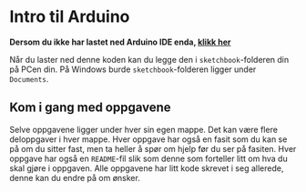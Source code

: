 # Intro til Arduino 

**Dersom du ikke har lastet ned Arduino IDE enda, [klikk her](www.arduino.cc/en/Main/Software)**

Når du laster ned denne koden kan du legge den i `sketchbook`-folderen din på PCen din. På Windows burde `sketchbook`-folderen ligger under `Documents`.

## Kom i gang med oppgavene
Selve oppgavene ligger under hver sin egen mappe. Det kan være flere deloppgaver i hver mappe. Hver oppgave har også en fasit som du kan se på om du sitter fast, men ta heller å spør om hjelp før du ser på fasiten. Hver oppgave har også en `README`-fil slik som denne som forteller litt om hva du skal gjøre i oppgaven. Alle oppgavene har litt kode skrevet i seg allerede, denne kan du endre på om ønsker. 

